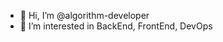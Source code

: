 - 👋 Hi, I’m @algorithm-developer
- 👀 I’m interested in BackEnd, FrontEnd, DevOps

<!---
algorithm-developer/algorithm-developer is a ✨ special ✨ repository because its `README.md` (this file) appears on your GitHub profile.
You can click the Preview link to take a look at your changes.
--->
